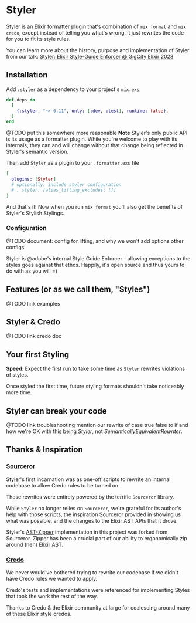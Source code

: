 # Styler

Styler is an Elixir formatter plugin that's combination of `mix format` and `mix credo`, except instead of telling
you what's wrong, it just rewrites the code for you to fit its style rules.

You can learn more about the history, purpose and implementation of Styler from our talk: [Styler: Elixir Style-Guide Enforcer @ GigCity Elixir 2023](https://www.youtube.com/watch?v=6pF8Hl5EuD4)

## Installation

Add `:styler` as a dependency to your project's `mix.exs`:

```elixir
def deps do
  [
    {:styler, "~> 0.11", only: [:dev, :test], runtime: false},
  ]
end
```
@TODO put this somewhere more reasonable
**Note** Styler's only public API is its usage as a formatter plugin. While you're welcome to play with its internals,
they can and will change without that change being reflected in Styler's semantic version.

Then add `Styler` as a plugin to your `.formatter.exs` file

```elixir
[
  plugins: [Styler]
  # optionally: include styler configuration
  # , styler: [alias_lifting_excludes: []]
]
```

And that's it! Now when you run `mix format` you'll also get the benefits of Styler's Stylish Stylings.

### Configuration

@TODO document: config for lifting, and why we won't add options other configs

Styler is @adobe's internal Style Guide Enforcer - allowing exceptions to the styles goes against that ethos. Happily, it's open source and thus yours to do with as you will =)

## Features (or as we call them, "Styles")

@TODO link examples

## Styler & Credo

@TODO link credo doc

## Your first Styling

**Speed**: Expect the first run to take some time as `Styler` rewrites violations of styles.

Once styled the first time, future styling formats shouldn't take noticeably more time.

## Styler can break your code

@TODO link troubleshooting
mention our rewrite of case true false to if and how we're OK with this being _Styler_, not _SemanticallyEquivalentRewriter_.

## Thanks & Inspiration

### [Sourceror](https://github.com/doorgan/sourceror/)

Styler's first incarnation was as one-off scripts to rewrite an internal codebase to allow Credo rules to be turned on.

These rewrites were entirely powered by the terrific `Sourceror` library.

While `Styler` no longer relies on `Sourceror`, we're grateful for its author's help with those scripts, the inspiration
Sourceror provided in showing us what was possible, and the changes to the Elixir AST APIs that it drove.

Styler's [AST-Zipper](`m:Styler.Zipper`) implementation in this project was forked from Sourceror. Zipper has been a crucial
part of our ability to ergonomically zip around (heh) Elixir AST.

### [Credo](https://github.com/rrrene/credo/)

We never would've bothered trying to rewrite our codebase if we didn't have Credo rules we wanted to apply.

Credo's tests and implementations were referenced for implementing Styles that took the work the rest of the way.

Thanks to Credo & the Elixir community at large for coalescing around many of these Elixir style credos.
